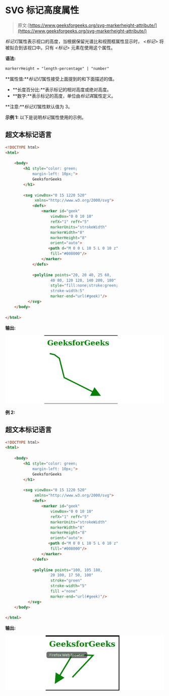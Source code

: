 # SVG 标记高度属性

> 原文:[https://www.geeksforgeeks.org/svg-markerheight-attribute/](https://www.geeksforgeeks.org/svg-markerheight-attribute/)

*标记灯*属性表示视口的高度，当根据保留光谱比和视图框属性显示时， *<标记>* 将被拟合到该视口中。只有 *<标记>* 元素在使用这个属性。

**语法:**

```html
markerrHeight = "length-percentage" | "number"
```

**属性值:***标记灯*属性接受上面提到的和下面描述的值。

*   **长度百分比:**表示标记的相对高度或绝对高度。
*   **数字:**表示标记的高度，单位由*标记其*属性定义。

**注意:***标记灯*属性默认值为 3。

**示例 1:** 以下是说明*标记*属性使用的示例。

## 超文本标记语言

```html
<!DOCTYPE html>
<html>

    <body>
        <h1 style="color: green; 
            margin-left: 10px;">
            GeeksforGeeks
        </h1>

        <svg viewBox="0 15 1220 520" 
             xmlns="http://www.w3.org/2000/svg">
            <defs>
                <marker id="geek"
                    viewBox="0 0 10 10"
                    refX="1" refY="5"
                    markerUnits="strokeWidth"
                    markerWidth="8"
                    markerHeight="8"
                    orient="auto">
                   <path d="M 0 0 L 10 5 L 0 10 z" 
                    fill="#008000"/>
                </marker>
            </defs>

            <polyline points="20, 20 40, 25 60,
                    40 80, 120 120, 140 200, 180"
                    style="fill:none;stroke:green;
                    stroke-width:5" 
                    marker-end="url(#geek)"/>
          </svg>
    </body>

</html>
```

**输出:**

![](img/6987065e2d549322ca1eb970fdcc87dd.png)

**例 2:**

## 超文本标记语言

```html
<!DOCTYPE html>
<html>

    <body>
        <h1 style="color: green; 
            margin-left: 10px;">
            GeeksforGeeks
        </h1>

        <svg viewBox="0 15 1220 520" 
             xmlns="http://www.w3.org/2000/svg">
            <defs>
                <marker id="geek"
                    viewBox="0 0 10 10"
                    refX="1" refY="5"
                    markerUnits="strokeWidth"
                    markerWidth="8"
                    markerHeight="8"
                    orient="auto">
                   <path d="M 0 0 L 10 5 L 0 10 z" 
                    fill="#008000"/>
                </marker>
            </defs>

            <polyline points="100, 105 180,
                    20 100, 17 50, 100"
                    stroke="green" 
                    stroke-width="5" 
                    fill ="none"
                    marker-end="url(#geek)"/>
          </svg>
    </body>

</html>
```

**输出:**

![](img/b7da3add6ee1c31edb09e4e8092919b4.png)